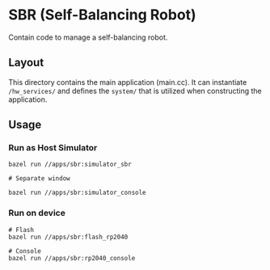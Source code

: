 # SBR (Self-Balancing Robot)

Contain code to manage a self-balancing robot.

## Layout

This directory contains the main application (main.cc).
It can instantiate `/hw_services/` and defines the `system/` that is utilized
when constructing the application.

## Usage

### Run as Host Simulator

```
bazel run //apps/sbr:simulator_sbr

# Separate window

bazel run //apps/sbr:simulator_console
```

### Run on device

```
# Flash
bazel run //apps/sbr:flash_rp2040

# Console
bazel run //apps/sbr:rp2040_console
```
